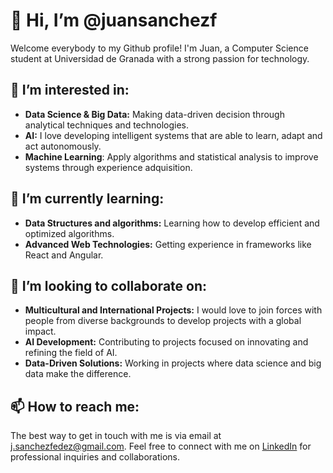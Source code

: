# 👋 Hi, I’m @juansanchezf
Welcome everybody to my Github profile! I'm Juan, a Computer Science student at Universidad de Granada with a strong passion for technology.
## 👀 I’m interested in:
- **Data Science & Big Data:** Making data-driven decision through analytical techniques and technologies.
- **AI:** I love developing intelligent systems that are able to learn, adapt and act autonomously.
- **Machine Learning**: Apply algorithms and statistical analysis to improve systems through experience adquisition.
## 🌱 I’m currently learning:
- **Data Structures and algorithms:** Learning how to develop efficient and optimized algorithms.
- **Advanced Web Technologies:** Getting experience in frameworks like React and Angular.
## 💞️ I’m looking to collaborate on:
- **Multicultural and International Projects:** I would love to join forces with people from diverse backgrounds to develop projects with a global impact.
- **AI Development:** Contributing to projects focused on innovating and refining the field of AI.
- **Data-Driven Solutions:** Working in projects where data science and big data make the difference.
## 📫 How to reach me:
The best way to get in touch with me is via email at [j.sanchezfedez@gmail.com](mailto:j.sanchezfedez@gmail.com). Feel free to connect with me on [LinkedIn](https://www.linkedin.com/in/juansanchezfedez/) for professional inquiries and collaborations.

<!---
juansanchezf/juansanchezf is a ✨ special ✨ repository because its `README.md` (this file) appears on your GitHub profile.
You can click the Preview link to take a look at your changes.
--->
